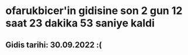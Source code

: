 # ofarukbicer'in gidisine son 2 gun 12 saat 23 dakika 53 saniye kaldi

## Gidis tarihi: 30.09.2022 :(